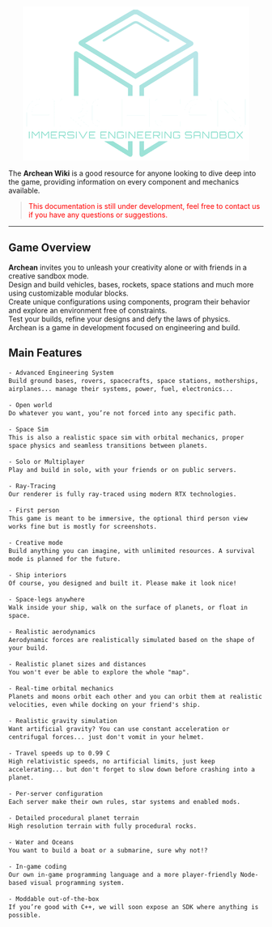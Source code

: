 <p align="center">
  <img src="logo.png" />
</p>

The **Archean Wiki** is a good resource for anyone looking to dive deep into the game, providing information on every component and mechanics available.  

><font color="red">This documentation is still under development, feel free to contact us if you have any questions or suggestions.</font>

---

## Game Overview
**Archean** invites you to unleash your creativity alone or with friends in a creative sandbox mode.  
Design and build vehicles, bases, rockets, space stations and much more using customizable modular blocks.  
Create unique configurations using components, program their behavior and explore an environment free of constraints.  
Test your builds, refine your designs and defy the laws of physics.  
Archean is a game in development focused on engineering and build.  


## Main Features
```
- Advanced Engineering System
Build ground bases, rovers, spacecrafts, space stations, motherships, airplanes... manage their systems, power, fuel, electronics...

- Open world
Do whatever you want, you’re not forced into any specific path.

- Space Sim
This is also a realistic space sim with orbital mechanics, proper space physics and seamless transitions between planets.

- Solo or Multiplayer
Play and build in solo, with your friends or on public servers.

- Ray-Tracing
Our renderer is fully ray-traced using modern RTX technologies.

- First person
This game is meant to be immersive, the optional third person view works fine but is mostly for screenshots.

- Creative mode
Build anything you can imagine, with unlimited resources. A survival mode is planned for the future.

- Ship interiors
Of course, you designed and built it. Please make it look nice!

- Space-legs anywhere
Walk inside your ship, walk on the surface of planets, or float in space.

- Realistic aerodynamics
Aerodynamic forces are realistically simulated based on the shape of your build.

- Realistic planet sizes and distances
You won't ever be able to explore the whole "map".

- Real-time orbital mechanics
Planets and moons orbit each other and you can orbit them at realistic velocities, even while docking on your friend's ship.

- Realistic gravity simulation
Want artificial gravity? You can use constant acceleration or centrifugal forces... just don't vomit in your helmet.

- Travel speeds up to 0.99 C
High relativistic speeds, no artificial limits, just keep accelerating... but don't forget to slow down before crashing into a planet.

- Per-server configuration
Each server make their own rules, star systems and enabled mods.

- Detailed procedural planet terrain
High resolution terrain with fully procedural rocks.

- Water and Oceans
You want to build a boat or a submarine, sure why not!?

- In-game coding
Our own in-game programming language and a more player-friendly Node-based visual programming system.

- Moddable out-of-the-box
If you’re good with C++, we will soon expose an SDK where anything is possible.

```
